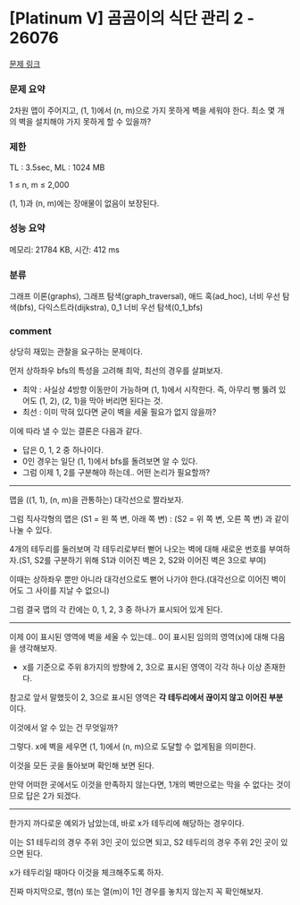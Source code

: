 
# [Platinum V] 곰곰이의 식단 관리 2 - 26076

[문제 링크](https://www.acmicpc.net/problem/26076)

### 문제 요약

<p> 2차원 맵이 주어지고, (1, 1)에서 (n, m)으로 가지 못하게 벽을 세워야 한다. 최소 몇 개의 벽을 설치해야 가지 못하게 할 수 있을까? </p>

### 제한

TL : 3.5sec, ML : 1024 MB

1 ≤ n, m ≤ 2,000

(1, 1)과 (n, m)에는 장애물이 없음이 보장된다.

### 성능 요약

메모리: 21784 KB, 시간: 412 ms

### 분류

그래프 이론(graphs), 그래프 탐색(graph_traversal), 애드 혹(ad_hoc), 너비 우선 탐색(bfs), 다익스트라(dijkstra), 0_1 너비 우선 탐색(0_1_bfs)

### comment

상당히 재밌는 관찰을 요구하는 문제이다.

먼저 상하좌우 bfs의 특성을 고려해 최악, 최선의 경우를 살펴보자.

* 최악 : 사실상 4방향 이동만이 가능하며 (1, 1)에서 시작한다. 즉, 아무리 뻥 뚫려 있어도 (1, 2), (2, 1)을 막아 버리면 된다는 것.
* 최선 : 이미 막혀 있다면 굳이 벽을 세울 필요가 없지 않을까?

이에 따라 낼 수 있는 결론은 다음과 같다.

* 답은 0, 1, 2 중 하나이다.
* 0인 경우는 일단 (1, 1)에서 bfs를 돌려보면 알 수 있다.
* 그럼 이제 1, 2를 구분해야 하는데.. 어떤 논리가 필요할까?

-----------------------------------------------------------------------------------------------------------------------------------------------------------------------

맵을 ((1, 1), (n, m)을 관통하는) 대각선으로 짤라보자.

그럼 직사각형의 맵은 (S1 = 왼 쪽 변, 아래 쪽 변) : (S2 = 위 쪽 변, 오른 쪽 변) 과 같이 나눌 수 있다.

4개의 테두리를 둘러보며 각 테두리로부터 뻗어 나오는 벽에 대해 새로운 번호를 부여하자.(S1, S2를 구분하기 위해 S1과 이어진 벽은 2, S2와 이어진 벽은 3으로 부여)

이때는 상하좌우 뿐만 아니라 대각선으로도 뻗어 나가야 한다.(대각선으로 이어진 벽이어도 그 사이를 지날 수 없으니)

그럼 결국 맵의 각 칸에는 0, 1, 2, 3 중 하나가 표시되어 있게 된다.

-----------------------------------------------------------------------------------------------------------------------------------------------------------------------

이제 0이 표시된 영역에 벽을 세울 수 있는데.. 0이 표시된 임의의 영역(x)에 대해 다음을 생각해보자.

* x를 기준으로 주위 8가지의 방향에 2, 3으로 표시된 영역이 각각 하나 이상 존재한다.

참고로 앞서 말했듯이 2, 3으로 표시된 영역은 **각 테두리에서 끊이지 않고 이어진 부분** 이다.

이것에서 알 수 있는 건 무엇일까?

그렇다. x에 벽을 세우면 (1, 1)에서 (n, m)으로 도달할 수 없게됨을 의미한다.

이것을 모든 곳을 돌아보며 확인해 보면 된다.

만약 어떠한 곳에서도 이것을 만족하지 않는다면, 1개의 벽만으로는 막을 수 없다는 것이므로 답은 2가 되겠다.

-----------------------------------------------------------------------------------------------------------------------------------------------------------------------

한가지 까다로운 예외가 남았는데, 바로 x가 테두리에 해당하는 경우이다.

이는 S1 테두리의 경우 주위 3인 곳이 있으면 되고, S2 테두리의 경우 주위 2인 곳이 있으면 된다.

x가 테두리일 때마다 이것을 체크해주도록 하자.

진짜 마지막으로, 행(n) 또는 열(m)이 1인 경우를 놓치지 않는지 꼭 확인해보자.
